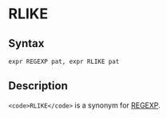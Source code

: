 
# RLIKE

## Syntax


```
expr REGEXP pat, expr RLIKE pat
```

## Description


`<code>RLIKE</code>` is a synonym for [REGEXP](regexp.md).

